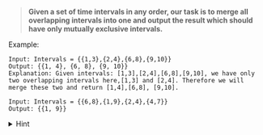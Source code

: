 > **Given a set of time intervals in any order, our task is to merge all overlapping intervals into one and output the result which should have only mutually exclusive intervals.**

Example:
```
Input: Intervals = {{1,3},{2,4},{6,8},{9,10}}
Output: {{1, 4}, {6, 8}, {9, 10}}
Explanation: Given intervals: [1,3],[2,4],[6,8],[9,10], we have only two overlapping intervals here,[1,3] and [2,4]. Therefore we will merge these two and return [1,4],[6,8], [9,10].
```
```
Input: Intervals = {{6,8},{1,9},{2,4},{4,7}}
Output: {{1, 9}} 
```
<details>
<summary>Hint</summary>

- Sort the array by start of interval
- Compare current interval's end with next interval's start value
</details>